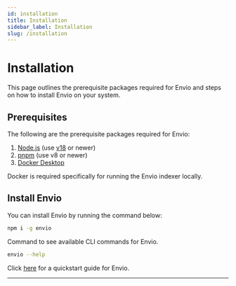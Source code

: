 ```yaml
---
id: installation
title: Installation
sidebar_label: Installation
slug: /installation
---
```


# Installation

This page outlines the prerequisite packages required for Envio and steps on how to install Envio on your system.

## Prerequisites

The following are the prerequisite packages required for Envio:

1. [<ins>Node.js</ins>](https://nodejs.org/en/download/current) (use [v18](https://nodejs.org/download/release/v18.18.0/) or newer)
2. [<ins>pnpm</ins>](https://pnpm.io/installation) (use v8 or newer)
3. [<ins>Docker Desktop</ins>](https://www.docker.com/products/docker-desktop/)

Docker is required specifically for running the Envio indexer locally.

## Install Envio

You can install Envio by running the command below:

```bash
npm i -g envio
```

Command to see available CLI commands for Envio.

```bash
envio --help
```

Click [<ins>here</ins>](./quickstart) for a quickstart guide for Envio.

---
